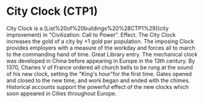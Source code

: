 # City Clock (CTP1)

City Clock is a [List%20of%20buildings%20%28CTP1%29](city improvement) in "Civilization: Call to Power".
Effect.
The City Clock increases the gold of a city by +1 gold per population. The imposing Clock provides employers with a measure of the workday and forces all to march to the commanding hand of time.
Great Library entry.
The mechanical clock was developed in China before appearing in Europe in the 13th century. By 1370, Charles V of France ordered all church bells to be rung at the sound of his new clock, setting the "King's hour"for the first time. Gates opened and closed to the new time, and work began and ended with the chimes. Historical accounts support the powerful effect of the new clocks which soon appeared in Cities throughout Europe.